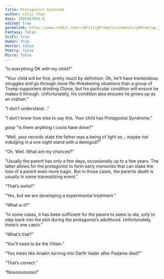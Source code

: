 ```yaml
---
title: Protagonist Syndrome
author: Colin Thom
date: 1588087024.0
edited: true
permalink: https://www.reddit.com/r/WritingPrompts/comments/g9krwo/wp_you_just_gave_birth_your_son_has_a_colored/
Fantasy: false
SciFi: true
Humor: true
Horror: false
Poetry: false
Micro: false
---
```

“Is everything OK with my child?”

“Your child will be fine, pretty much by definition. Oh, he’ll have tremendous struggles and go through more life-threatening situations than a group of Trump supporters drinking Clorox, but his particular condition will ensure he makes it through. Unfortunately, his condition also ensures he grows up as an orphan.”

“I don’t understand...”

“I don’t know how else to say this. Your child has Protagonist Syndrome.”

*gasp* “Is there anything I could have done?”

“Well, your records state the father was a being of light so... maybe not indulging in a one night stand with a demigod?”

“Oh. Well. What are my chances?”

“Usually the parent has only a few days, occasionally up to a few years. The latter allows for the protagonist to form early memories that can make the loss of a parent even more tragic. But in those cases, the parents death is usually in some traumatizing event.”

“That’s awful!”

“Yes, but we are developing a experimental treatment.”

“What is it?”

“In some cases, it has been sufficient for the parent to seem to die, only to step back into the plot during the protagonist’s adulthood. Unfortunately, there’s one catch.”

“What’s that?”

“You’ll need to be the Villain.”

“You mean like Anakin turning into Darth Vader after Padame died?”

“That’s correct.”

“Noooooooooo!”

